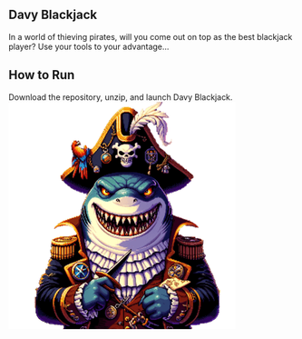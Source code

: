 ## Davy Blackjack
In a world of thieving pirates, will you come out on top as the best blackjack player? Use your tools to your advantage...
## How to Run
Download the repository, unzip, and launch Davy Blackjack. </br>
![alt text](https://github.com/jjacobwow3/davy-blackjack-1/blob/main/Assets/Sprites/Enemies/SharkSmall.png)
